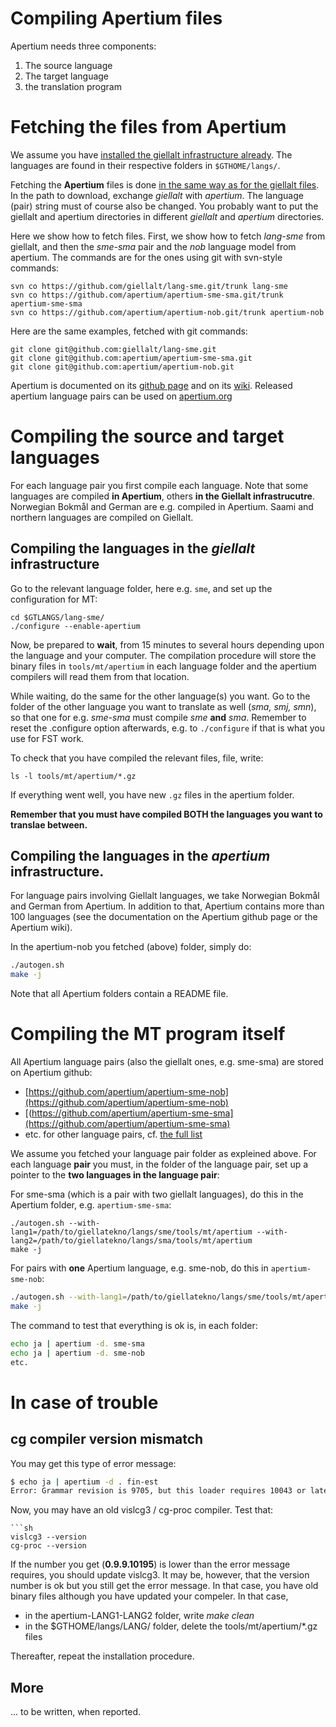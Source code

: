 
Compiling Apertium files
========================

Apertium needs three components:


1. The source language
1. The target language
1. the translation program


# Fetching the files from Apertium

We assume you have [installed the giellalt infrastructure already](https://giellalt.uit.no/infra/GettingStarted.html). The languages are found in their respective folders in `$GTHOME/langs/`.

Fetching the **Apertium** files is done [in the same way as for the giellalt files](https://giellalt.github.io/infra/SetUpTheFiles.html). In the path to download, exchange *giellalt* with *apertium*. The language (pair) string must of course also be changed. You probably want to put the giellalt and apertium directories in different *giellalt* and *apertium* directories. 

Here we show how to fetch files. First, we show how to fetch *lang-sme* from giellalt, and then the *sme-sma* pair and the *nob* language model from apertium. The commands are for the ones using git with svn-style commands:


```
svn co https://github.com/giellalt/lang-sme.git/trunk lang-sme
svn co https://github.com/apertium/apertium-sme-sma.git/trunk apertium-sme-sma
svn co https://github.com/apertium/apertium-nob.git/trunk apertium-nob

```

Here are the same examples, fetched with git commands:

```
git clone git@github.com:giellalt/lang-sme.git
git clone git@github.com:apertium/apertium-sme-sma.git
git clone git@github.com:apertium/apertium-nob.git

```

Apertium is documented on its [github page](https://github.com/apertium) and on its [wiki](https://wiki.apertium.org/wiki/Main_Page). Released apertium language pairs can be used on [apertium.org](https://apertium.org/index.eng.html#?dir=nob-nno&q=)

# Compiling the source and target languages


For each language pair you first compile each language. Note that some languages are compiled **in Apertium**, others **in the Giellalt infrastrucutre**. Norwegian Bokmål and German are e.g. compiled in Apertium. Saami and northern languages are compiled on Giellalt.



## Compiling the languages in the *giellalt* infrastructure

Go to the relevant language folder, here e.g. `sme`, and set up the configuration for MT:


```
cd $GTLANGS/lang-sme/
./configure --enable-apertium 
```

Now, be prepared to **wait**, from 15 minutes to several hours depending upon 
the language and your computer.  The compilation procedure will store the binary 
files in `tools/mt/apertium` in 
each language folder and the apertium compilers will read them from that location.  


While waiting, do the same for the other language(s) you want. Go to the
folder of the other language you want to translate as well (*sma, smj, smn*), 
so that one for e.g. *sme-sma* must compile *sme* **and** *sma*.
Remember to reset the .configure option afterwards, e.g. to 
`./configure` if that is what you use for FST work.

To check that you have compiled the relevant files, file, write:


```
ls -l tools/mt/apertium/*.gz
```

If everything went well, you have new `.gz` files in the apertium folder. 

**Remember that you must have compiled BOTH the languages you want to translae between.**

## Compiling the languages in the *apertium* infrastructure.

For language pairs involving Giellalt languages, we take Norwegian Bokmål and German from Apertium. In addition to that, Apertium contains more than 100 languages (see the documentation on the Apertium github page or the Apertium wiki).

In the apertium-nob you fetched (above) folder, simply do:

```sh
./autogen.sh
make -j
```

Note that all Apertium folders contain a README file.

# Compiling the MT program itself

All Apertium language pairs (also the giellalt ones, e.g. sme-sma) are 
stored on Apertium github:

- [https://github.com/apertium/apertium-sme-nob](https://github.com/apertium/apertium-sme-nob)
- [(https://github.com/apertium/apertium-sme-sma](https://github.com/apertium/apertium-sme-sma)
- etc. for other language pairs, cf. [the full list](https://github.com/apertium)

We assume you fetched your language pair folder as expleined above. For each language **pair** you must, in the folder of the language pair, set up a pointer to the **two languages in the language pair**:

For sme-sma (which is a pair with two giellalt languages), do this in the Apertium folder, e.g. `apertium-sme-sma`:

```
./autogen.sh --with-lang1=/path/to/giellatekno/langs/sme/tools/mt/apertium --with-lang2=/path/to/giellatekno/langs/sma/tools/mt/apertium
make -j
```

For pairs with **one** Apertium language, e.g. sme-nob, do this in `apertium-sme-nob`:

```sh
./autogen.sh --with-lang1=/path/to/giellatekno/langs/sme/tools/mt/apertium --with-lang2=/path/to/apertium-nob
make -j
```

The command to test that everything is ok is, in each folder:

```sh
echo ja | apertium -d. sme-sma
echo ja | apertium -d. sme-nob
etc.
```

# In case of trouble

## cg compiler version mismatch

You may get this type of error message:

```sh
$ echo ja | apertium -d . fin-est
Error: Grammar revision is 9705, but this loader requires 10043 or later!
```

Now, you may have an old vislcg3 / cg-proc compiler. Test that:

```
```sh
vislcg3 --version
cg-proc --version
```

If the number you get (**0.9.9.10195**) is lower than the error message
requires, you should update vislcg3. It may be, however, that the version number
is ok but you still get the error message. In that case, you have old 
binary files although you have updated your compeler. In that case,

- in the apertium-LANG1-LANG2 folder, write *make clean* 
- in the $GTHOME/langs/LANG/ folder, delete the tools/mt/apertium/*.gz files


Thereafter, repeat the installation procedure.

## More

... to be written, when reported.
